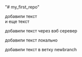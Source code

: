 "# my_first_repo" 

добавили текст  
 и еще текст

добавили текст через вэб серевер

добавили текст локально

добавили текст в ветку newbranch